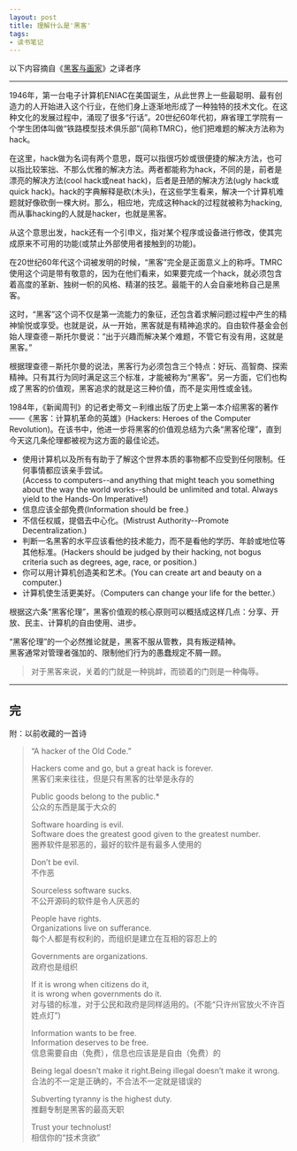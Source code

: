 ```yaml
---
layout: post
title: 理解什么是'黑客'
tags: 
- 读书笔记
---
```


以下内容摘自《[黑客与画家](http://book.douban.com/subject/6021440/)》之译者序

---

1946年，第一台电子计算机ENIAC在美国诞生，从此世界上一些最聪明、最有创造力的人开始进入这个行业，在他们身上逐渐地形成了一种独特的技术文化。在这种文化的发展过程中，涌现了很多“行话”。20世纪60年代初，麻省理工学院有一个学生团体叫做“铁路模型技术俱乐部”(简称TMRC)，他们把难题的解决方法称为hack。  

在这里，hack做为名词有两个意思，既可以指很巧妙或很便捷的解决方法，也可以指比较笨拙、不那么优雅的解决方法。两者都能称为hack，不同的是，前者是漂亮的解决方法(cool hack或neat hack)，后者是丑陋的解决方法(ugly hack或quick hack)。hack的字典解释是砍(木头)，在这些学生看来，解决一个计算机难题就好像砍倒一棵大树。那么，相应地，完成这种hack的过程就被称为hacking,而从事hacking的人就是hacker，也就是黑客。  

从这个意思出发，hack还有一个引申义，指对某个程序或设备进行修改，使其完成原来不可用的功能(或禁止外部使用者接触到的功能)。  

在20世纪60年代这个词被发明的时候，“黑客”完全是正面意义上的称呼。TMRC使用这个词是带有敬意的，因为在他们看来，如果要完成一个hack，就必须包含着高度的革新、独树一帜的风格、精湛的技艺。最能干的人会自豪地称自己是黑客。  

这时，“黑客”这个词不仅是第一流能力的象征，还包含着求解问题过程中产生的精神愉悦或享受。也就是说，从一开始，黑客就是有精神追求的。自由软件基金会创始人理查德－斯托尔曼说：“出于兴趣而解决某个难题，不管它有没有用，这就是黑客。”  

根据理查德－斯托尔曼的说法，黑客行为必须包含三个特点：好玩、高智商、探索精神。只有其行为同时满足这三个标准，才能被称为“黑客”。另一方面，它们也构成了黑客的价值观，黑客追求的就是这三种价值，而不是实用性或金钱。  

1984年，《新闻周刊》的记者史蒂文－利维出版了历史上第一本介绍黑客的著作——《黑客：计算机革命的英雄》(Hackers: Heroes of the Computer Revolution)。在该书中，他进一步将黑客的价值观总结为六条“黑客伦理”，直到今天这几条伦理都被视为这方面的最佳论述。  

-   使用计算机以及所有有助于了解这个世界本质的事物都不应受到任何限制。任何事情都应该亲手尝试。  
(Access to computers--and anything that might teach you something about the way the world works--should be unlimited and total. Always yield to the Hands-On Imperative!)
- 信息应该全部免费(Information should be free.)
- 不信任权威，提倡去中心化。(Mistrust Authority--Promote Decentralization.)
- 判断一名黑客的水平应该看他的技术能力，而不是看他的学历、年龄或地位等其他标准。(Hackers should be judged by their hacking, not bogus criteria such as degrees, age, race, or position.)
- 你可以用计算机创造美和艺术。(You can create art and beauty on a computer.)
- 计算机使生活更美好。（Computers can change your life for the better.）  


根据这六条“黑客伦理”，黑客价值观的核心原则可以概括成这样几点：分享、开放、民主、计算机的自由使用、进步。  

“黑客伦理”的一个必然推论就是，黑客不服从管教，具有叛逆精神。  
黑客通常对管理者强加的、限制他们行为的愚蠢规定不屑一顾。  

> 对于黑客来说，关着的门就是一种挑衅，而锁着的门则是一种侮辱。

---
完  
---
  
附：以前收藏的一首诗  

> “A hacker of the Old Code.”  
>  
> Hackers come and go, but a great hack is forever.  
> 黑客们来来往往，但是只有黑客的壮举是永存的  
>  
> Public goods belong to the public.*  
> 公众的东西是属于大众的  
>  
> Software hoarding is evil.  
> Software does the greatest good given to the greatest number.  
> 圈养软件是邪恶的，最好的软件是有最多人使用的  
>  
> Don’t be evil.  
> 不作恶  
>  
> Sourceless software sucks.  
> 不公开源码的软件是令人厌恶的  
>  
> People have rights.  
> Organizations live on sufferance.  
> 每个人都是有权利的，而组织是建立在互相的容忍上的  
>  
> Governments are organizations.  
> 政府也是组织  
>  
> If it is wrong when citizens do it,  
> it is wrong when governments do it.  
> 对与错的标准，对于公民和政府是同样适用的。(不能“只许州官放火不许百姓点灯”)  
>  
> Information wants to be free.  
> Information deserves to be free.  
> 信息需要自由（免费），信息也应该是是自由（免费）的  
>  
> Being legal doesn’t make it right.Being illegal doesn’t make it wrong.  
> 合法的不一定是正确的，不合法不一定就是错误的  
>  
> Subverting tyranny is the highest duty.  
> 推翻专制是黑客的最高天职  
>  
> Trust your technolust!  
> 相信你的“技术贪欲”  

